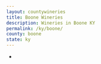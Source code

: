 ```yaml
---
layout: countywineries
title: Boone Wineries
description: Wineries in Boone KY
permalink: /ky/boone/
county: boone
state: ky
---
```

-
